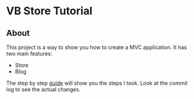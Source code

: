 ﻿# VB Store Tutorial

## About

This project is a way to show you how to create a MVC application.  It has two main features:
- Store
- Blog

The step by step [guide](./steps) will show you the steps I took.  Look at the commit log to see the actual changes.